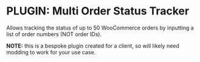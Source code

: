 # PLUGIN: Multi Order Status Tracker

Allows tracking the status of up to 50 WooCommerce orders by inputting a list of order numbers (NOT order IDs).

**NOTE:** this is a bespoke plugin created for a client, so will likely need modding to work for your use case.
